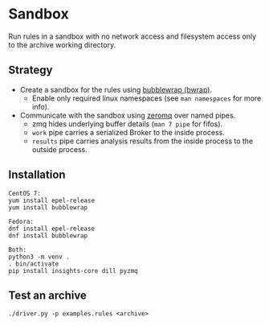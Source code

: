 Sandbox
=======
Run rules in a sandbox with no network access and filesystem access only to
the archive working directory.


Strategy
--------
- Create a sandbox for the rules using [bubblewrap (bwrap)](https://github.com/containers/bubblewrap).
    - Enable only required linux namespaces (see `man namespaces` for more info).
- Communicate with the sandbox using [zeromq](https://zeromq.org/languages/python/) over named pipes.
    - zmq hides underlying buffer details (`man 7 pipe` for fifos).
    - `work` pipe carries a serialized Broker to the inside process.
    - `results` pipe carries analysis results from the inside process to the outside process.


Installation
------------
```
CentOS 7:
yum install epel-release
yum install bubblewrap

Fedora:
dnf install epel-release
dnf install bubblewrap

Both:
python3 -m venv .
. bin/activate
pip install insights-core dill pyzmq

```


Test an archive
------------
```
./driver.py -p examples.rules <archive>
```
